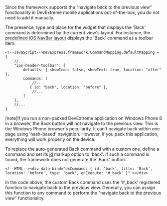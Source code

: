 Since the framework supports the "navigate back to the previous view" functionality in DevExtreme mobile applications out-of-the-box, you do not need to add it manually. 

The presence, type and place for the widget that displays the 'Back' command is determined by the current view's layout. For instance, the [predefined iOS NavBar layout](/concepts/40%20SPA%20Framework/13%20Built-in%20Layouts '/Documentation/Guide/SPA_Framework/Built-in_Layouts/') displays the 'Back' command as a toolbar item.

    <!--JavaScript-->DevExpress.framework.CommandMapping.defaultMapping = {
        //...
        "ios-header-toolbar": {
            defaults: { showIcon: false, showText: true, location: "after" },
            commands: [
                //...
               { id: "back", location: "before" },
                //...
            ]
        },
        //...
    }

[note]If you run a non-packed DevExtreme application on Windows Phone 8 in a browser, the Back button will not navigate to the previous view. This is the Windows Phone browser's peculiarity. It can't navigate back within one page using 'hash-based' navigation. However, if you pack this application, everything will work properly on the device. 

To replace the auto-generated Back command with a custom one, define a command and set its [id](/api-reference/40%20SPA%20Framework/Markup%20Components/dxCommand/1%20Configuration/id.md '/Documentation/ApiReference/SPA_Framework/Markup_Components/dxCommand/Configuration/#id') markup option to 'back'. If such a command is found, the framework does not generate the 'Back' button.

    <!--HTML--><div data-bind="dxCommand: { id: 'back', title: 'Back', location: 'before', type: 'back', onExecute: '#_back' }" ></div>

In the code above, the custom Back command uses the '#_back' registered function to navigate back to the previous view. Generally, you can assign this function to any command to perform the "navigate back to the previous view" functionality.
